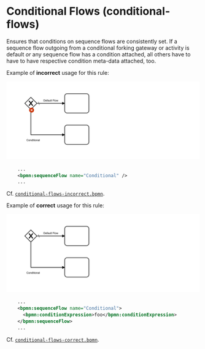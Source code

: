 # Conditional Flows (conditional-flows)

Ensures that conditions on sequence flows are consistently set. If a sequence flow outgoing from a conditional forking gateway or activity is default _or_ any sequence flow has a condition attached, all others have to have to have respective condition meta-data attached, too.


Example of __incorrect__ usage for this rule:

![Incorrect usage example](./examples/conditional-flows-incorrect.png)

```xml
    ...
    <bpmn:sequenceFlow name="Conditional" />
    ...
```

Cf. [`conditional-flows-incorrect.bpmn`](./examples/conditional-flows-incorrect.bpmn).


Example of __correct__ usage for this rule:

![Correct usage example](./examples/conditional-flows-correct.png)

```xml
    ...
    <bpmn:sequenceFlow name="Conditional">
      <bpmn:conditionExpression>foo</bpmn:conditionExpression>
    </bpmn:sequenceFlow>
    ...
```

Cf. [`conditional-flows-correct.bpmn`](./examples/conditional-flows-correct.bpmn).